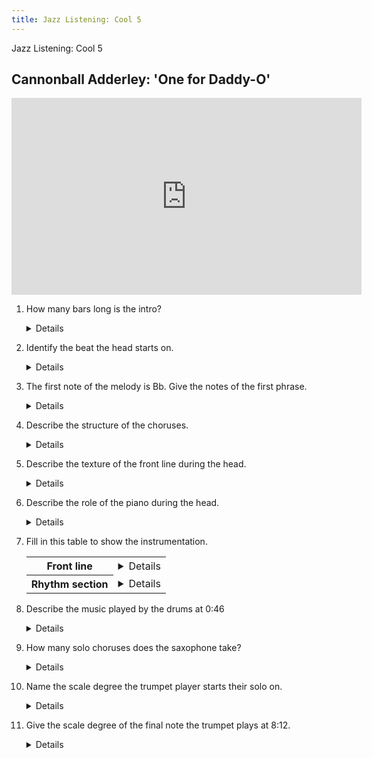 ```yaml
---
title: Jazz Listening: Cool 5
---
```


<!--
<style>
	details { display: inline }
</style>
-->

<p class="pagetitle">Jazz Listening: Cool 5</p>


## Cannonball Adderley: 'One for Daddy-O'

<iframe width="560" height="315" src="https://www.youtube.com/embed/u2xx3YTu2ac" title="YouTube video player" frameborder="0" allow="accelerometer; autoplay; clipboard-write; encrypted-media; gyroscope; picture-in-picture" allowfullscreen></iframe>

1. How many bars long is the intro?

	<details>8 bars</details>
	
2. Identify the beat the head starts on.

	<details>2</details>
	
2. The first note of the melody is Bb. Give the notes of the first phrase.

	<details>Bb Db F G Bb</details>
	
2. Describe the structure of the choruses.

	<details>12-bar blues</details>
	
3. Describe the texture of the front line during the head.

	<details>Alto and trumpet play in unison.</details>
	
4. Describe the role of the piano during the head.

	<details>Comping, block chords, imitating the melody in octaves.</details>

3. Fill in this table to show the instrumentation.

	<table>
	<tr>
		<th>Front line</th>
		<td><details>Trumpet, Alto saxophone</details></td>
	</tr>
	<tr>
		<th>Rhythm section</th>
		<td><details>Piano, bass, drums</details></td>
	</tr>
	</table>
	
4. Describe the music played by the drums at 0:46

	<details>
	<ul>
	<li>Cross-stick on beat 2</li>
	<li>Tom-toms on beat 4</li>
	<li>Swing rhythm on the ride cymbal</li>
	</ul>
	</details>
	
5. How many solo choruses does the saxophone take?

	<details>4 choruses</details>
	
6. Name the scale degree the trumpet player starts their solo on.

	<details>b3</details>
	
7. Give the scale degree of the final note the trumpet plays at 8:12.

	<details>2nd/9th.</details>